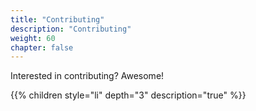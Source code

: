 ```yaml
---
title: "Contributing"
description: "Contributing"
weight: 60
chapter: false
---
```


Interested in contributing? Awesome!

{{% children style="li" depth="3" description="true" %}}
